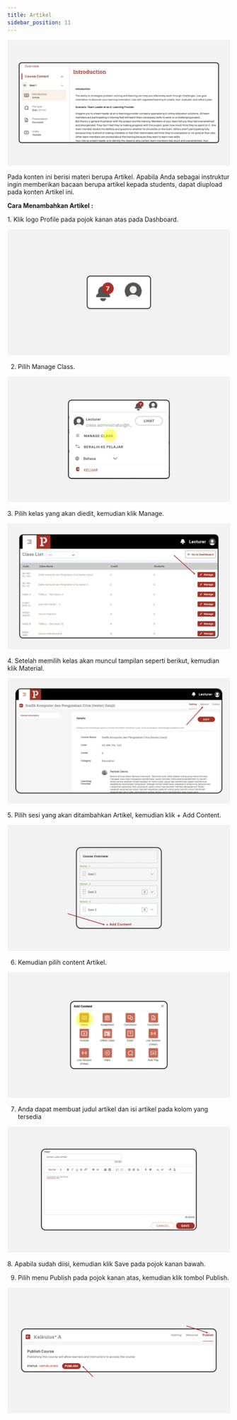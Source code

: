 ```yaml
---
title: Artikel
sidebar_position: 11
---
```

![](/img/degree-lecture-article.jpg)

Pada konten ini berisi materi berupa Artikel. Apabila Anda sebagai instruktur ingin memberikan bacaan berupa artikel kepada students, dapat diupload pada konten Artikel ini.

**Cara Menambahkan Artikel :**

1. Klik logo Profile pada pojok kanan atas pada Dashboard.

![](/img/articlee-1.jpg)

2. Pilih Manage Class.

![](/img/articlee-2.jpg)

3. Pilih kelas yang akan diedit, kemudian klik Manage.

![](/img/articlee-3.jpg)

4. Setelah memilih kelas akan muncul tampilan seperti berikut, kemudian klik Material.

![](/img/articlee-4.jpg)

5. Pilih sesi yang akan ditambahkan Artikel, kemudian klik + Add Content.

![](/img/articlee-5.jpg)

6. Kemudian pilih content Artikel.

![](/img/articlee-6.jpg)

7. Anda dapat membuat judul artikel dan isi artikel pada kolom yang tersedia

![](/img/articlee-7.jpg)

8. Apabila sudah diisi, kemudian klik Save pada pojok kanan bawah.

9. Pilih menu Publish pada pojok kanan atas, kemudian klik tombol Publish.

![](/img/degree-lecture-publish.jpg)
